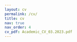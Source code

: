 ```yaml
---
layout: cv
permalink: /cv/
title: cv
nav: true
nav_order: 4
cv_pdf: Academic_CV_03.2023.pdf
---
```

